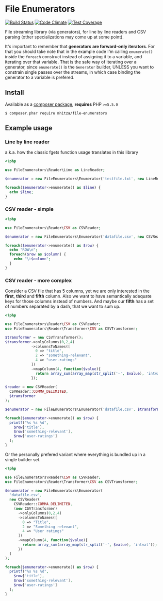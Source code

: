# File Enumerators
[![Build Status](https://travis-ci.org/mhitza/file-enumerators.svg?branch=master)](https://travis-ci.org/mhitza/file-enumerators)
[![Code Climate](https://codeclimate.com/github/mhitza/file-enumerators/badges/gpa.svg)](https://codeclimate.com/github/mhitza/file-enumerators)
[![Test Coverage](https://codeclimate.com/github/mhitza/file-enumerators/badges/coverage.svg)](https://codeclimate.com/github/mhitza/file-enumerators)

File streaming library (via generators), for line by line readers and CSV parsing (other specializations may come up at some point).

It's important to remember that **generators are forward-only iterators**. For that you should take note that in the example
code I'm calling `enumerate()` inside the `foreach` construct instead of assigning it to a variable, and iterating over that
variable. That is the safe way of iterating over a generator, since `enumerate()` is the `Generator` builder, UNLESS you want
to constrain single passes over the streams, in which case binding the generator to a variable is prefered.

## Install

Available as a [composer package](https://packagist.org/packages/mhitza/file-enumerators), **requires** PHP `>=5.5.0`

```shell
$ composer.phar require mhitza/file-enumerators
```

## Example usage

### Line by line reader

a.k.a. how the classic fgets function usage translates in this library

```php
<?php

use FileEnumerators\Reader\Line as LineReader;

$enumerator = new FileEnumerators\Enumerator('testfile.txt', new LineReader);

foreach($enumerator->enumerate() as $line) {
  echo $line;
}
```

### CSV reader - simple

```php
<?php

use FileEnumerators\Reader\CSV as CSVReader;

$enumerator = new FileEnumerators\Enumerator('datafile.csv', new CSVReader);

foreach($enumerator->enumerate() as $row) {
  echo "ROW\n";
  foreach($row as $column) {
    echo "\t$column";
  }
}
```

### CSV reader - more complex

Consider a CSV file that has 5 columns, yet we are only interested in the **first**, **third** and **fifth** column. Also
we want to have semantically adequate keys for those columns instead of numbers. And maybe our **fifth** has a set of
numbers separated by a dash, that we want to sum up.

```php
<?php

use FileEnumerators\Reader\CSV as CSVReader;
use FileEnumerators\Reader\Transformer\CSV as CSVTransformer;

$transformer = new CSVTransformer();
$transformer->onlyColumns(0,2,4)
            ->columnsToNames([
              0 => "title",
              2 => "something-relevant",
              4 => "user-ratings"
            ])
            ->mapColumn(4, function($value){
              return array_sum(array_map(str_split('-', $value), 'intval'));
            });
  
$reader = new CSVReader(
  CSVReader::COMMA_DELIMITED,
  $transformer
);

$enumerator = new FileEnumerators\Enumerator('datafile.csv', $transformer);

foreach($enumerator->enumerate() as $row) {
  printf("%s %s %d",
    $row['title'],
    $row['something-relevant'],
    $row['user-ratings']
  );
}
```

Or the personally prefered variant where everything is bundled up in a single builder set.

```php
<?php

use FileEnumerators\Reader\CSV as CSVReader;
use FileEnumerators\Reader\Transformer\CSV as CSVTransformer;

$enumerator = new FileEnumerators\Enumerator(
  'datafile.csv',
  new CSVReader(
    CSVReader::COMMA_DELIMITED,
    (new CSVTransformer)
      ->onlyColumns(0,2,4)
      ->columnsToNames([
        0 => "Title",
        2 => "Something relevant",
        4 => "User ratings"
      ])
      ->mapColumn(4, function($value){
        return array_sum(array_map(str_split('-', $value), 'intval'));
      })
  )
);

foreach($enumerator->enumerate() as $row) {
  printf("%s %s %d",
    $row['title'],
    $row['something-relevant'],
    $row['user-ratings']
  );
}
```
